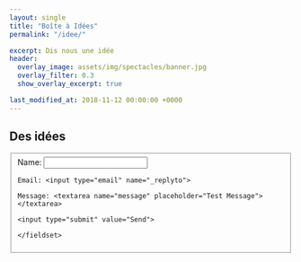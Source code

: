 ```yaml
---
layout: single
title: "Boîte à Idées"
permalink: "/idee/"

excerpt: Dis nous une idée
header:
  overlay_image: assets/img/spectacles/banner.jpg
  overlay_filter: 0.3
  show_overlay_excerpt: true

last_modified_at: 2018-11-12 00:00:00 +0000
---
```



## Des idées 

<div class="formulario">

  <form action="https://formspree.io/your@email.com" method="POST">
    <fieldset>
    Name: <input type="text" name="name">
    
    Email: <input type="email" name="_replyto">

    Message: <textarea name="message" placeholder="Test Message"></textarea>

    <input type="submit" value="Send">

    </fieldset>
  </form>

</div>







